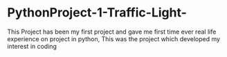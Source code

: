 # PythonProject-1-Traffic-Light-
This Project has been my first project and gave me first time ever real life experience on project in python, This was the project which developed my interest in coding
